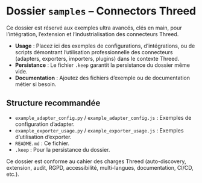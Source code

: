 # Dossier `samples` – Connectors Threed

Ce dossier est réservé aux exemples ultra avancés, clés en main, pour l’intégration, l’extension et l’industrialisation des connecteurs Threed.

- **Usage** : Placez ici des exemples de configurations, d’intégrations, ou de scripts démontrant l’utilisation professionnelle des connecteurs (adapters, exporters, importers, plugins) dans le contexte Threed.
- **Persistance** : Le fichier `.keep` garantit la persistance du dossier même vide.
- **Documentation** : Ajoutez des fichiers d’exemple ou de documentation métier si besoin.

## Structure recommandée
- `example_adapter_config.py` / `example_adapter_config.js` : Exemples de configuration d’adapter.
- `example_exporter_usage.py` / `example_exporter_usage.js` : Exemples d’utilisation d’exporter.
- `README.md` : Ce fichier.
- `.keep` : Pour la persistance du dossier.

Ce dossier est conforme au cahier des charges Threed (auto-discovery, extension, audit, RGPD, accessibilité, multi-langues, documentation, CI/CD, etc.).
